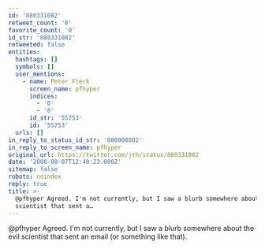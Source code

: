 ```yaml
---
id: '880331082'
retweet_count: '0'
favorite_count: '0'
id_str: '880331082'
retweeted: false
entities:
  hashtags: []
  symbols: []
  user_mentions:
    - name: Peter Fleck
      screen_name: pfhyper
      indices:
        - '0'
        - '8'
      id_str: '55753'
      id: '55753'
  urls: []
in_reply_to_status_id_str: '880000802'
in_reply_to_screen_name: pfhyper
original_url: https://twitter.com/jth/status/880331082
date: '2008-08-07T12:40:23.000Z'
sitemap: false
robots: noindex
reply: true
title: >-
  @pfhyper Agreed. I'm not currently, but I saw a blurb somewhere about the evil
  scientist that sent a…
---
```


@pfhyper Agreed. I'm not currently, but I saw a blurb somewhere about the evil scientist that sent an email (or something like that).